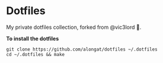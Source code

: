 # Dotfiles

My private dotfiles collection, forked from @vic3lord 💪.

**To install the dotfiles**

```
git clone https://github.com/alongat/dotfiles ~/.dotfiles
cd ~/.dotfiles && make
```
